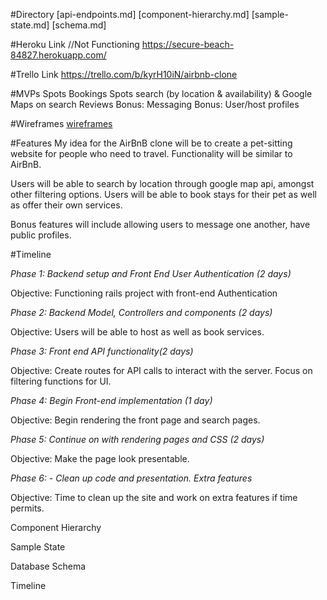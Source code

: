 #Directory
  [api-endpoints.md]
  [component-hierarchy.md]
  [sample-state.md]
  [schema.md]

#Heroku Link
//Not Functioning
https://secure-beach-84827.herokuapp.com/

#Trello Link
https://trello.com/b/kyrH10iN/airbnb-clone


#MVPs
  Spots
  Bookings
  Spots search (by location & availability) & Google Maps on search
  Reviews
  Bonus: Messaging
  Bonus: User/host profiles

#Wireframes
[wireframes](wireframes)

#Features
My idea for the AirBnB clone will be to create a pet-sitting website for people who need to travel.  Functionality will be similar to AirBnB.  

Users will be able to search by location through google map api, amongst other filtering options. Users will be able to book stays for their pet as well as offer their own services.

Bonus features will include allowing users to message one another, have public profiles.

#Timeline

  *Phase 1: Backend setup and Front End User Authentication (2 days)*

  Objective: Functioning rails project with front-end Authentication

  *Phase 2: Backend Model, Controllers and components (2 days)*

  Objective: Users will be able to host as well as book services.

  *Phase 3: Front end API functionality(2 days)*

  Objective: Create routes for API calls to interact with the server.
  Focus on filtering functions for UI.

  *Phase 4: Begin Front-end implementation (1 day)*

  Objective: Begin rendering the front page and search pages.

  *Phase 5: Continue on with rendering pages and CSS (2 days)*

  Objective: Make the page look presentable.

  *Phase 6: - Clean up code and presentation.  Extra features*

  Objective: Time to clean up the site and work on extra features
  if time permits.



Component Hierarchy


Sample State

Database Schema

Timeline
